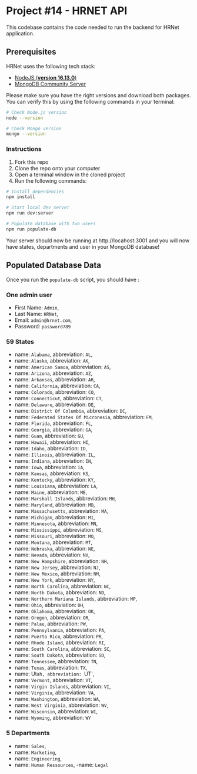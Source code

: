 # Project #14 - HRNET API

This codebase contains the code needed to run the backend for HRNet application.

## Prerequisites

HRNet uses the following tech stack:

- [NodeJS (**version 16.13.0**)](https://nodejs.org/en/)
- [MongoDB Community Server](https://www.mongodb.com/try/download/community)

Please make sure you have the right versions and download both packages. You can verify this by using the following commands in your terminal:

```bash
# Check Node.js version
node --version

# Check Mongo version
mongo --version
```

### Instructions

1. Fork this repo
1. Clone the repo onto your computer
1. Open a terminal window in the cloned project
1. Run the following commands:

```bash
# Install dependencies
npm install

# Start local dev server
npm run dev:server

# Populate database with two users
npm run populate-db
```

Your server should now be running at http://locahost:3001 and you will now have states, departments and user in your MongoDB database!

## Populated Database Data

Once you run the `populate-db` script, you should have :

###  One admin user

- First Name: `Admin`,
- Last Name: `HRNet`,
- Email: `admin@hrnet.com`,
- Password: `password789`

###  59 States

- name: `Alabama`, abbreviation: `AL`,
- name: `Alaska`, abbreviation: `AK`,
- name: `American Samoa`, abbreviation: `AS`,
- name: `Arizona`, abbreviation: `AZ`,
- name: `Arkansas`, abbreviation: `AR`,
- name: `California`, abbreviation: `CA`,
- name: `Colorado`, abbreviation: `CO`,
- name: `Connecticut`, abbreviation: `CT`,
- name: `Delaware`, abbreviation: `DE`,
- name: `District Of Columbia`, abbreviation: `DC`,
- name: `Federated States Of Micronesia`, abbreviation: `FM`,
- name: `Florida`, abbreviation: `FL`,
- name: `Georgia`, abbreviation: `GA`,
- name: `Guam`, abbreviation: `GU`,
- name: `Hawaii`, abbreviation: `HI`,
- name: `Idaho`, abbreviation: `ID`,
- name: `Illinois`, abbreviation: `IL`,
- name: `Indiana`, abbreviation: `IN`,
- name: `Iowa`, abbreviation: `IA`,
- name: `Kansas`, abbreviation: `KS`,
- name: `Kentucky`, abbreviation: `KY`,
- name: `Louisiana`, abbreviation: `LA`,
- name: `Maine`, abbreviation: `ME`,
- name: `Marshall Islands`, abbreviation: `MH`,
- name: `Maryland`, abbreviation: `MD`,
- name: `Massachusetts`, abbreviation: `MA`,
- name: `Michigan`, abbreviation: `MI`,
- name: `Minnesota`, abbreviation: `MN`,
- name: `Mississippi`, abbreviation: `MS`,
- name: `Missouri`, abbreviation: `MO`,
- name: `Montana`, abbreviation: `MT`,
- name: `Nebraska`, abbreviation: `NE`,
- name: `Nevada`, abbreviation: `NV`,
- name: `New Hampshire`, abbreviation: `NH`,
- name: `New Jersey`, abbreviation: `NJ`,
- name: `New Mexico`, abbreviation: `NM`,
- name: `New York`, abbreviation: `NY`,
- name: `North Carolina`, abbreviation: `NC`,
- name: `North Dakota`, abbreviation: `ND`,
- name: `Northern Mariana Islands`, abbreviation: `MP`,
- name: `Ohio`, abbreviation: `OH`,
- name: `Oklahoma`, abbreviation: `OK`,
- name: `Oregon`, abbreviation: `OR`,
- name: `Palau`, abbreviation: `PW`,
- name: `Pennsylvania`, abbreviation: `PA`,
- name: `Puerto Rico`, abbreviation: `PR`,
- name: `Rhode Island`, abbreviation: `RI`,
- name: `South Carolina`, abbreviation: `SC`,
- name: `South Dakota`, abbreviation: `SD`,
- name: `Tennessee`, abbreviation: `TN`,
- name: `Texas`, abbreviation: `TX`,
- name: Ut`ah, abbreviation: `UT`,
- name: `Vermont`, abbreviation: `VT`,
- name: `Virgin Islands`, abbreviation: `VI`,
- name: `Virginia`, abbreviation: `VA`,
- name: `Washington`, abbreviation: `WA`,
- name: `West Virginia`, abbreviation: `WV`,
- name: `Wisconsin`, abbreviation: `WI`,
- name: `Wyoming`, abbreviation: `WY`

###  5 Departments

- name: `Sales`,
- name: `Marketing`,
- name: `Engineering`,
- name: `Human Ressources`,
-name: `Legal`